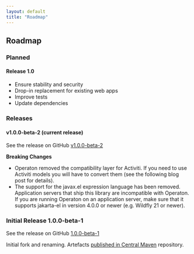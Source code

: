 ```yaml
---
layout: default
title: "Roadmap"
---
```


## Roadmap

### Planned
#### Release 1.0

- Ensure stability and security
- Drop-in replacement for existing web apps
- Improve tests
- Update dependencies


### Releases
####  v1.0.0-beta-2 (current release)
See the release on GitHub [v1.0.0-beta-2](https://github.com/operaton/operaton/releases/tag/v1.0.0-beta-2)

**Breaking Changes**

- Operaton removed the compatibility layer for Activiti. If you need to use Activiti models you will
  have to convert them (see the following blog post for details).
- The support for the javax.el expression language has been removed. Application servers that ship
  this library are incompatible with Operaton. If you are running Operaton on an application server,
  make sure that it supports jakarta-el in version 4.0.0 or newer (e.g. Wildfly 21 or newer).


### Initial Release 1.0.0-beta-1
See the release on GitHub [1.0.0-beta-1](https://github.com/operaton/operaton/releases/tag/1.0.0-beta-1)

Initial fork and renaming. Artefacts [published in Central Maven](https://central.sonatype.com/namespace/org.operaton.bpm) repository.
